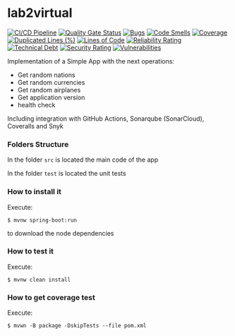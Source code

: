 # lab2virtual

[![CI/CD Pipeline](https://github.com/diegobotia/lab2virtual/actions/workflows/build.yml/badge.svg)](https://github.com/diegobotia/lab2virtual/actions/workflows/build.yml)
[![Quality Gate Status](https://sonarcloud.io/api/project_badges/measure?project=diegobotia_lab2virtual&metric=alert_status)](https://sonarcloud.io/summary/new_code?id=diegobotia_lab2virtual)
[![Bugs](https://sonarcloud.io/api/project_badges/measure?project=diegobotia_lab2virtual&metric=bugs)](https://sonarcloud.io/summary/new_code?id=diegobotia_lab2virtual)
[![Code Smells](https://sonarcloud.io/api/project_badges/measure?project=diegobotia_lab2virtual&metric=code_smells)](https://sonarcloud.io/summary/new_code?id=diegobotia_lab2virtual)
[![Coverage](https://sonarcloud.io/api/project_badges/measure?project=diegobotia_lab2virtual&metric=coverage)](https://sonarcloud.io/summary/new_code?id=diegobotia_lab2virtual)
[![Duplicated Lines (%)](https://sonarcloud.io/api/project_badges/measure?project=diegobotia_lab2virtual&metric=duplicated_lines_density)](https://sonarcloud.io/summary/new_code?id=diegobotia_lab2virtual)
[![Lines of Code](https://sonarcloud.io/api/project_badges/measure?project=diegobotia_lab2virtual&metric=ncloc)](https://sonarcloud.io/summary/new_code?id=diegobotia_lab2virtual)
[![Reliability Rating](https://sonarcloud.io/api/project_badges/measure?project=diegobotia_lab2virtual&metric=reliability_rating)](https://sonarcloud.io/summary/new_code?id=diegobotia_lab2virtual)
[![Technical Debt](https://sonarcloud.io/api/project_badges/measure?project=diegobotia_lab2virtual&metric=sqale_index)](https://sonarcloud.io/summary/new_code?id=diegobotia_lab2virtual)
[![Security Rating](https://sonarcloud.io/api/project_badges/measure?project=diegobotia_lab2virtual&metric=security_rating)](https://sonarcloud.io/summary/new_code?id=diegobotia_lab2virtual)
[![Vulnerabilities](https://sonarcloud.io/api/project_badges/measure?project=diegobotia_lab2virtual&metric=vulnerabilities)](https://sonarcloud.io/summary/new_code?id=diegobotia_lab2virtual)




Implementation of a Simple App with the next operations:

* Get random nations
* Get random currencies
* Get random airplanes
* Get application version
* health check

Including integration with GitHub Actions, Sonarqube (SonarCloud), Coveralls and Snyk

### Folders Structure

In the folder `src` is located the main code of the app

In the folder `test` is located the unit tests

### How to install it

Execute:

```shell
$ mvnw spring-boot:run
```
to download the node dependencies

### How to test it

Execute:

```shell
$ mvnw clean install
```

### How to get coverage test

Execute:

```shell
$ mvwn -B package -DskipTests --file pom.xml
```


